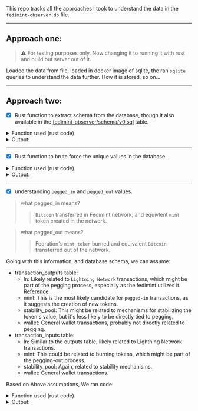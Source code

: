 This repo tracks all the approaches I took to understand the data in the `fedimint-observer.db` file.

---

## Approach one:

> :warning: For testing purposes only. Now changing it to running it with rust and build out server out of it.

Loaded the data from file, loaded in docker image of sqlite, the ran `sqlite` queries to understand the data further. How it is stored, so on...

---

## Approach two:

- [x] Rust function to extract schema from the database, though it also available in the [fedimint-observer/schema/v0.sql](https://github.com/douglaz/fedimint-observer/blob/master/schema/v0.sql) table.

<details>
<summary> Function used (rust code) </summary>

    fn print_schema(conn: &Connection) -> Result<()> {
        let mut stmt = conn.prepare("SELECT sql FROM sqlite_master WHERE type='table'")?;
        let mut rows = stmt.query([])?;
        println!("Database schema:");
        while let Some(row) = rows.next()? {
            let sql: String = row.get(0)?;
            println!("{}", sql);
        }
        Ok(())
    }

</details>

<details>
<summary>Output:</summary>

      Database schema:
      CREATE TABLE federations (
          federation_id BLOB PRIMARY KEY NOT NULL,
          config BLOB NOT NULL
      )
      CREATE TABLE sessions (
          federation_id BLOB NOT NULL REFERENCES federations(federation_id),
          session_index INTEGER NOT NULL,
          -- TODO: add transaction and item count
          session BLOB NOT NULL,
          PRIMARY KEY (federation_id, session_index)
      )
      CREATE TABLE transactions (
          txid BLOB NOT NULL,
          federation_id BLOB NOT NULL REFERENCES federations(federation_id),
          session_index INTEGER NOT NULL,
          item_index INTEGER NOT NULL,
          data BLOB NOT NULL,
          FOREIGN KEY (federation_id, session_index) REFERENCES sessions(federation_id, session_index),
          PRIMARY KEY (federation_id, txid)
      )
      CREATE TABLE transaction_inputs (
          federation_id BLOB NOT NULL REFERENCES federations(federation_id),
          txid BLOB NOT NULL,
          in_index INTEGER NOT NULL,
          kind TEXT NOT NULL,
          ln_contract_id BLOB,
          amount_msat INTEGER,
          PRIMARY KEY (federation_id, txid, in_index),
          FOREIGN KEY (federation_id, txid) REFERENCES transactions(federation_id, txid), -- This might be a bit too heavy of a foreign key? Maybe use rowid instead?
          FOREIGN KEY (federation_id, ln_contract_id) REFERENCES ln_contracts(federation_id, contract_id)
      )
      CREATE TABLE transaction_outputs (
          federation_id BLOB NOT NULL REFERENCES federations(federation_id),
          txid BLOB NOT NULL,
          out_index INTEGER NOT NULL,
          kind TEXT NOT NULL,
          -- We keep the ln contract relation denormalized for now. If additional modules need extra data attached to
          -- inputs/outputs we'll have to refactor that or introduce some constraints to keep the complexity manageable.
          ln_contract_interaction_kind TEXT CHECK (ln_contract_interaction_kind IN ('fund', 'cancel', 'offer', NULL)),
          ln_contract_id BLOB,
          amount_msat INTEGER,
          PRIMARY KEY (federation_id, txid, out_index),
          FOREIGN KEY (federation_id, txid) REFERENCES transactions(federation_id, txid) -- This might be a bit too heavy of a foreign key? Maybe use rowid instead?
          -- Can't apply the following FK constraint because contract doesn't exist yet when offers are created:
          -- FOREIGN KEY (federation_id, ln_contract_id) REFERENCES ln_contracts(federation_id, contract_id)
      )
      CREATE TABLE ln_contracts (
          federation_id BLOB NOT NULL REFERENCES federations(federation_id),
          contract_id BLOB NOT NULL,
          type TEXT NOT NULL CHECK (type IN ('incoming', 'outgoing')),
          payment_hash BLOB NOT NULL,
          PRIMARY KEY (federation_id, contract_id)
      )
      CREATE TABLE block_times (
          block_height INTEGER PRIMARY KEY,
          timestamp INTEGER NOT NULL
      )
      CREATE TABLE block_height_votes (
          federation_id BLOB NOT NULL REFERENCES federations(federation_id),
          session_index INTEGER NOT NULL,
          item_index INTEGER NOT NULL,
          proposer INTEGER NOT NULL,
          height_vote INTEGER NOT NULL REFERENCES block_times(block_height),
          PRIMARY KEY (federation_id, session_index, item_index),
          FOREIGN KEY (federation_id, session_index) REFERENCES sessions(federation_id, session_index)
      )

</details>

---

- [x] Rust function to brute force the unique values in the database.

<details>
<summary> Function used (rust code) </summary>
> Just a template, their were other function along with it.

    fn print_transaction_output_kinds(conn: &Connection) -> Result<()> {
        let mut stmt = conn.prepare("SELECT DISTINCT kind FROM transaction_outputs")?;
        let mut rows = stmt.query([])?;

        println!("Distinct values of 'kind' in 'transaction_outputs' table:");
        while let Some(row) = rows.next()? {
            let kind: String = row.get(0)?;
            println!("{}", kind);
        }

        Ok(())
    }

</details>

<details>
<summary>Output:</summary>

    Distinct values of 'kind' in 'transaction_outputs' table:
    ln
    mint
    stability_pool
    wallet
    Distinct values of 'kind' in 'transaction_inputs' table:
    ln
    mint
    stability_pool
    wallet
    Distinct values of 'ln_contract_interaction_kind' in 'transaction_outputs' table:
    NULL
    offer
    fund
    cancel
    Distinct values of 'type' in 'ln_contracts' table:
    incoming
    outgoing

</details>

---

- [x] understanding `pegged_in` and `pegged_out` values.
> what pegged_in means?
> > `Bitcoin` transferred in Fedimint network, and equivlent `mint` token created in the network.

> what pegged_out means?
> > Fedration's `mint token` burned and equivalent `Bitcoin` transferred out of the network.

Going with this information, and database schema, we can assume:

- transaction_outputs table:
  - ln: Likely related to `Lightning Network` transactions, which might be part of the pegging process, especially as the fedimint utilizes it. [Reference](https://river.com/learn/terms/f/fedimint/#:~:text=Federations%20also%20make%20use%20of,bitcoin%20custody%20securely%20and%20honestly.)
  - mint: This is the most likely candidate for `pegged-in` transactions, as it suggests the creation of new tokens.
  - stability_pool: This might be related to mechanisms for stabilizing the token's value, but it's less likely to be directly tied to pegging.
  - wallet: General wallet transactions, probably not directly related to pegging.
- transaction_inputs table:
  - ln: Similar to the outputs table, likely related to Lightning Network transactions.
  - mint: This could be related to burning tokens, which might be part of the pegging-out process.
  - stability_pool: Again, related to stability mechanisms.
  - wallet: General wallet transactions.

Based on Above assumptions, We ran code:
<details>
<summary> Function used (rust code) </summary>

    fn get_federation_info(conn: &Connection) -> Result<FederationInfo> {

        // Query to get the total pegged-in amount (mint tokens created)
        let pegged_in: f64 = conn.query_row(
            "SELECT IFNULL(SUM(amount_msat), 0) FROM transaction_outputs WHERE kind = 'mint'",
            [],
            |row| row.get(0),
        )?;

        // Query to get the total pegged-out amount (mint tokens burned)
        let pegged_out: f64 = conn.query_row(
            "SELECT IFNULL(SUM(amount_msat), 0) FROM transaction_inputs WHERE kind = 'mint'",
            [],
            |row| row.get(0),
        )?;

        // Calculate the current balance in BTC (1BTC = 100_000_000_000 msat (mili-satoshi) as per https://bitcoindata.science/bitcoin-units-converter)
        let conversion_rate = 100_000_000_000.0;

        let current_balance = (pegged_in - pegged_out) / conversion_rate; // Convert from msat to BTC

        Ok(FederationInfo {
            pegged_in: pegged_in / conversion_rate,
            pegged_out: pegged_out / conversion_rate,
            current_balance,
        })
    }
</details>

<details>
<summary>Output:</summary>

    Federation info: FederationInfo { pegged_in: 16.93090330129, pegged_out: 16.32661183985, current_balance: 0.60429146144 }

</details>
